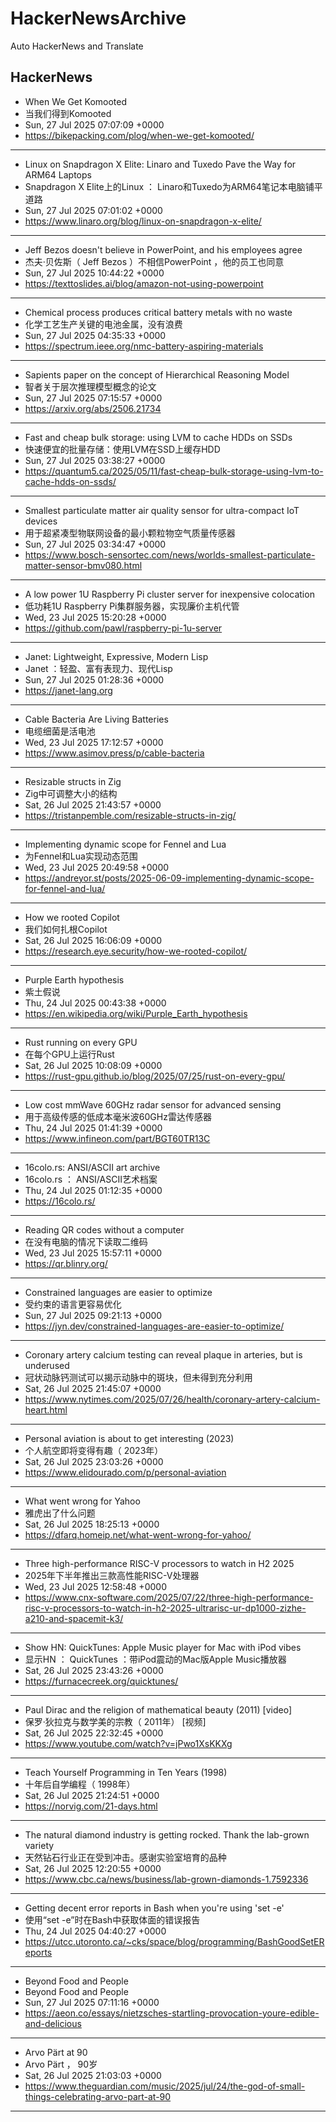 # HackerNewsArchive
Auto HackerNews and Translate

## HackerNews
* When We Get Komooted
* 当我们得到Komooted
* Sun, 27 Jul 2025 07:07:09 +0000
* https://bikepacking.com/plog/when-we-get-komooted/
----
* Linux on Snapdragon X Elite: Linaro and Tuxedo Pave the Way for ARM64 Laptops
* Snapdragon X Elite上的Linux ： Linaro和Tuxedo为ARM64笔记本电脑铺平道路
* Sun, 27 Jul 2025 07:01:02 +0000
* https://www.linaro.org/blog/linux-on-snapdragon-x-elite/
----
* Jeff Bezos doesn't believe in PowerPoint, and his employees agree
* 杰夫·贝佐斯（ Jeff Bezos ）不相信PowerPoint ，他的员工也同意
* Sun, 27 Jul 2025 10:44:22 +0000
* https://texttoslides.ai/blog/amazon-not-using-powerpoint
----
* Chemical process produces critical battery metals with no waste
* 化学工艺生产关键的电池金属，没有浪费
* Sun, 27 Jul 2025 04:35:33 +0000
* https://spectrum.ieee.org/nmc-battery-aspiring-materials
----
* Sapients paper on the concept of Hierarchical Reasoning Model
* 智者关于层次推理模型概念的论文
* Sun, 27 Jul 2025 07:15:57 +0000
* https://arxiv.org/abs/2506.21734
----
* Fast and cheap bulk storage: using LVM to cache HDDs on SSDs
* 快速便宜的批量存储：使用LVM在SSD上缓存HDD
* Sun, 27 Jul 2025 03:38:27 +0000
* https://quantum5.ca/2025/05/11/fast-cheap-bulk-storage-using-lvm-to-cache-hdds-on-ssds/
----
* Smallest particulate matter air quality sensor for ultra-compact IoT devices
* 用于超紧凑型物联网设备的最小颗粒物空气质量传感器
* Sun, 27 Jul 2025 03:34:47 +0000
* https://www.bosch-sensortec.com/news/worlds-smallest-particulate-matter-sensor-bmv080.html
----
* A low power 1U Raspberry Pi cluster server for inexpensive colocation
* 低功耗1U Raspberry Pi集群服务器，实现廉价主机代管
* Wed, 23 Jul 2025 15:20:28 +0000
* https://github.com/pawl/raspberry-pi-1u-server
----
* Janet: Lightweight, Expressive, Modern Lisp
* Janet ：轻盈、富有表现力、现代Lisp
* Sun, 27 Jul 2025 01:28:36 +0000
* https://janet-lang.org
----
* Cable Bacteria Are Living Batteries
* 电缆细菌是活电池
* Wed, 23 Jul 2025 17:12:57 +0000
* https://www.asimov.press/p/cable-bacteria
----
* Resizable structs in Zig
* Zig中可调整大小的结构
* Sat, 26 Jul 2025 21:43:57 +0000
* https://tristanpemble.com/resizable-structs-in-zig/
----
* Implementing dynamic scope for Fennel and Lua
* 为Fennel和Lua实现动态范围
* Wed, 23 Jul 2025 20:49:58 +0000
* https://andreyor.st/posts/2025-06-09-implementing-dynamic-scope-for-fennel-and-lua/
----
* How we rooted Copilot
* 我们如何扎根Copilot
* Sat, 26 Jul 2025 16:06:09 +0000
* https://research.eye.security/how-we-rooted-copilot/
----
* Purple Earth hypothesis
* 紫土假说
* Thu, 24 Jul 2025 00:43:38 +0000
* https://en.wikipedia.org/wiki/Purple_Earth_hypothesis
----
* Rust running on every GPU
* 在每个GPU上运行Rust
* Sat, 26 Jul 2025 10:08:09 +0000
* https://rust-gpu.github.io/blog/2025/07/25/rust-on-every-gpu/
----
* Low cost mmWave 60GHz radar sensor for advanced sensing
* 用于高级传感的低成本毫米波60GHz雷达传感器
* Thu, 24 Jul 2025 01:41:39 +0000
* https://www.infineon.com/part/BGT60TR13C
----
* 16colo.rs: ANSI/ASCII art archive
* 16colo.rs ： ANSI/ASCII艺术档案
* Thu, 24 Jul 2025 01:12:35 +0000
* https://16colo.rs/
----
* Reading QR codes without a computer
* 在没有电脑的情况下读取二维码
* Wed, 23 Jul 2025 15:57:11 +0000
* https://qr.blinry.org/
----
* Constrained languages are easier to optimize
* 受约束的语言更容易优化
* Sun, 27 Jul 2025 09:21:13 +0000
* https://jyn.dev/constrained-languages-are-easier-to-optimize/
----
* Coronary artery calcium testing can reveal plaque in arteries, but is underused
* 冠状动脉钙测试可以揭示动脉中的斑块，但未得到充分利用
* Sat, 26 Jul 2025 21:45:07 +0000
* https://www.nytimes.com/2025/07/26/health/coronary-artery-calcium-heart.html
----
* Personal aviation is about to get interesting (2023)
* 个人航空即将变得有趣（ 2023年）
* Sat, 26 Jul 2025 23:03:26 +0000
* https://www.elidourado.com/p/personal-aviation
----
* What went wrong for Yahoo
* 雅虎出了什么问题
* Sat, 26 Jul 2025 18:25:13 +0000
* https://dfarq.homeip.net/what-went-wrong-for-yahoo/
----
* Three high-performance RISC-V processors to watch in H2 2025
* 2025年下半年推出三款高性能RISC-V处理器
* Wed, 23 Jul 2025 12:58:48 +0000
* https://www.cnx-software.com/2025/07/22/three-high-performance-risc-v-processors-to-watch-in-h2-2025-ultrarisc-ur-dp1000-zizhe-a210-and-spacemit-k3/
----
* Show HN: QuickTunes: Apple Music player for Mac with iPod vibes
* 显示HN ： QuickTunes ：带iPod震动的Mac版Apple Music播放器
* Sat, 26 Jul 2025 23:43:26 +0000
* https://furnacecreek.org/quicktunes/
----
* Paul Dirac and the religion of mathematical beauty (2011) [video]
* 保罗·狄拉克与数学美的宗教（ 2011年） [视频]
* Sat, 26 Jul 2025 22:32:45 +0000
* https://www.youtube.com/watch?v=jPwo1XsKKXg
----
* Teach Yourself Programming in Ten Years (1998)
* 十年后自学编程（ 1998年）
* Sat, 26 Jul 2025 21:24:51 +0000
* https://norvig.com/21-days.html
----
* The natural diamond industry is getting rocked. Thank the lab-grown variety
* 天然钻石行业正在受到冲击。感谢实验室培育的品种
* Sat, 26 Jul 2025 12:20:55 +0000
* https://www.cbc.ca/news/business/lab-grown-diamonds-1.7592336
----
* Getting decent error reports in Bash when you're using 'set -e'
* 使用“set -e”时在Bash中获取体面的错误报告
* Thu, 24 Jul 2025 04:40:27 +0000
* https://utcc.utoronto.ca/~cks/space/blog/programming/BashGoodSetEReports
----
* Beyond Food and People
* Beyond Food and People
* Sun, 27 Jul 2025 07:11:16 +0000
* https://aeon.co/essays/nietzsches-startling-provocation-youre-edible-and-delicious
----
* Arvo Pärt at 90
* Arvo Pärt ， 90岁
* Sat, 26 Jul 2025 21:03:03 +0000
* https://www.theguardian.com/music/2025/jul/24/the-god-of-small-things-celebrating-arvo-part-at-90
----

